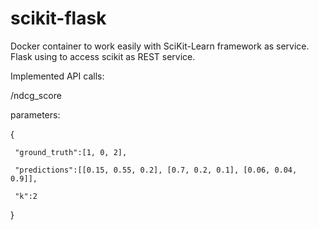 # scikit-flask

Docker container to work easily with SciKit-Learn framework as service. Flask using to access scikit as REST service.

Implemented API calls:

  /ndcg_score
  
  parameters:
  
   {
  
     "ground_truth":[1, 0, 2],
    
     "predictions":[[0.15, 0.55, 0.2], [0.7, 0.2, 0.1], [0.06, 0.04, 0.9]],
    
     "k":2
    
  }
  
